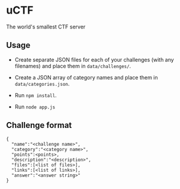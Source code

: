 # uCTF

The world's smallest CTF server

## Usage

* Create separate JSON files for each of your challenges (with any filenames) and place them in `data/challenges/`.

* Create a JSON array of category names and place them in `data/categories.json`.

* Run `npm install`.

* Run `node app.js`

## Challenge format


```
{
  "name":"<challenge name>",
  "category":"<category name>",
  "points":<points>,
  "description":"<description>",
  "files":[<list of files>],
  "links":[<list of links>],
  "answer":"<answer string>"
}

```
